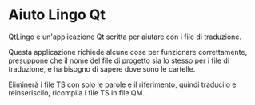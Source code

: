 # Aiuto Lingo Qt

QtLingo è un'applicazione Qt scritta per aiutare con i file di traduzione.

Questa applicazione richiede alcune cose per funzionare correttamente,
presuppone che il nome del file di progetto sia lo stesso per i file di traduzione,
e ha bisogno di sapere dove sono le cartelle.

Eliminerà i file TS con solo le parole e il riferimento,
quindi traducilo e reinseriscilo, ricompila i file TS in file QM.